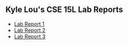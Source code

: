 ## Kyle Lou's CSE 15L Lab Reports

* [Lab Report 1](https://projectsbykyle.github.io/cse15l-lab-reports/lab-report-1-week-0.html)
* [Lab Report 2](https://projectsbykyle.github.io/cse15l-lab-reports/lab-report-week-1.html)
* [Lab Report 3](https://projectsbykyle.github.io/cse15l-lab-reports/lab-report-week-3.html)
